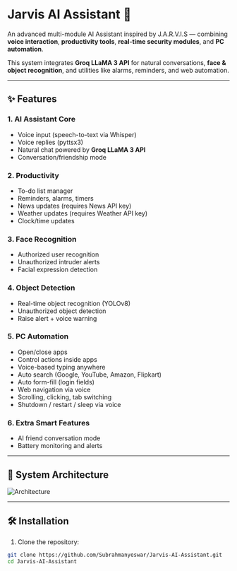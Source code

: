 # Jarvis AI Assistant 🤖

An advanced multi-module AI Assistant inspired by J.A.R.V.I.S — combining **voice interaction**, **productivity tools**, **real-time security modules**, and **PC automation**.  

This system integrates **Groq LLaMA 3 API** for natural conversations, **face & object recognition**, and utilities like alarms, reminders, and web automation.

---

## ✨ Features

### 1. AI Assistant Core
- Voice input (speech-to-text via Whisper)
- Voice replies (pyttsx3)
- Natural chat powered by **Groq LLaMA 3 API**
- Conversation/friendship mode

### 2. Productivity
- To-do list manager
- Reminders, alarms, timers
- News updates (requires News API key)
- Weather updates (requires Weather API key)
- Clock/time updates

### 3. Face Recognition
- Authorized user recognition
- Unauthorized intruder alerts
- Facial expression detection

### 4. Object Detection
- Real-time object recognition (YOLOv8)
- Unauthorized object detection
- Raise alert + voice warning

### 5. PC Automation
- Open/close apps
- Control actions inside apps
- Voice-based typing anywhere
- Auto search (Google, YouTube, Amazon, Flipkart)
- Auto form-fill (login fields)
- Web navigation via voice
- Scrolling, clicking, tab switching
- Shutdown / restart / sleep via voice

### 6. Extra Smart Features
- AI friend conversation mode
- Battery monitoring and alerts

---

## 📐 System Architecture
![Architecture](docs/architecture.png)

---

## 🛠 Installation

1. Clone the repository:
```bash
git clone https://github.com/Subrahmanyeswar/Jarvis-AI-Assistant.git
cd Jarvis-AI-Assistant
